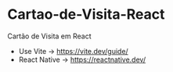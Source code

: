 # Cartao-de-Visita-React
Cartão de Visita em React






- Use Vite -> https://vite.dev/guide/
- React Native -> https://reactnative.dev/

